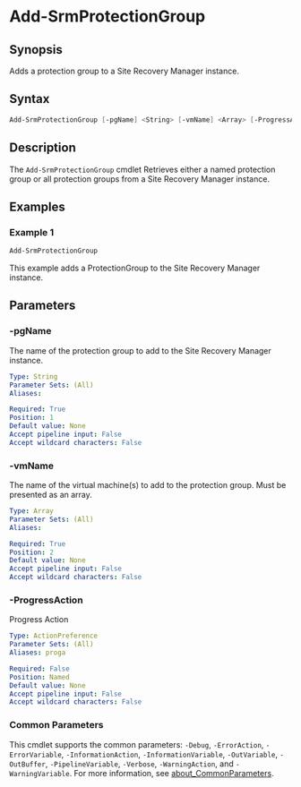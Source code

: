 # Add-SrmProtectionGroup

## Synopsis

Adds a protection group to a Site Recovery Manager instance.

## Syntax

```powershell
Add-SrmProtectionGroup [-pgName] <String> [-vmName] <Array> [-ProgressAction <ActionPreference>] [<CommonParameters>]
```

## Description

The `Add-SrmProtectionGroup` cmdlet Retrieves either a named protection group or all protection groups from a
Site Recovery Manager instance.

## Examples

### Example 1

```powershell
Add-SrmProtectionGroup
```

This example adds a ProtectionGroup to the Site Recovery Manager instance.

## Parameters

### -pgName

The name of the protection group to add to the Site Recovery Manager instance.

```yaml
Type: String
Parameter Sets: (All)
Aliases:

Required: True
Position: 1
Default value: None
Accept pipeline input: False
Accept wildcard characters: False
```

### -vmName

The name of the virtual machine(s) to add to the protection group.
Must be presented as an array.

```yaml
Type: Array
Parameter Sets: (All)
Aliases:

Required: True
Position: 2
Default value: None
Accept pipeline input: False
Accept wildcard characters: False
```

### -ProgressAction

Progress Action

```yaml
Type: ActionPreference
Parameter Sets: (All)
Aliases: proga

Required: False
Position: Named
Default value: None
Accept pipeline input: False
Accept wildcard characters: False
```

### Common Parameters

This cmdlet supports the common parameters: `-Debug`, `-ErrorAction`, `-ErrorVariable`, `-InformationAction`, `-InformationVariable`, `-OutVariable`, `-OutBuffer`, `-PipelineVariable`, `-Verbose`, `-WarningAction`, and `-WarningVariable`. For more information, see [about_CommonParameters](http://go.microsoft.com/fwlink/?LinkID=113216).
